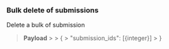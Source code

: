  ### Bulk delete of submissions
Delete a bulk of submission

> **Payload**
    >
    >        {
    >           "submission_ids": [{integer}]
    >        }
